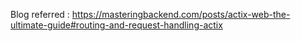 Blog referred : https://masteringbackend.com/posts/actix-web-the-ultimate-guide#routing-and-request-handling-actix